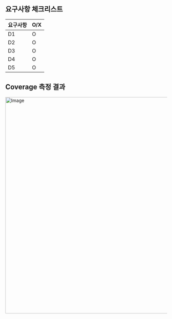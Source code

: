 ## 요구사항 체크리스트 ## 

|요구사항| O/X |
|------|---|
|D1|O|
|D2|O|
|D3|O|
|D4|O|
|D5|O|

## Coverage 측정 결과 ##
<img width="1696" height="673" alt="Image" src="https://github.com/user-attachments/assets/b62d4e36-47e5-478d-905a-7d9eba02519e" />
